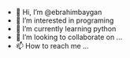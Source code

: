 - 👋 Hi, I’m @ebrahimbaygan
- 👀 I’m interested in programing 
- 🌱 I’m currently learning python 
- 💞️ I’m looking to collaborate on ...
- 📫 How to reach me ...

<!---
ebrahimbaygan/ebrahimbaygan is a ✨ special ✨ repository because its `README.md` (this file) appears on your GitHub profile.
You can click the Preview link to take a look at your changes.
--->
